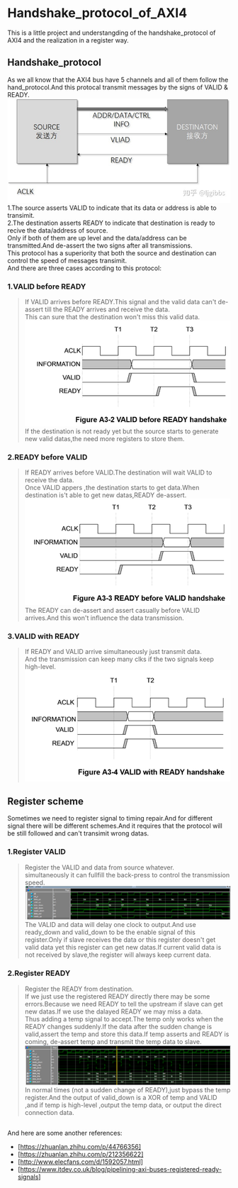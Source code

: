 # Handshake_protocol_of_AXI4  
  
This is a little project and understangding of the handshake_protocol of AXI4 and the  realization in a register way.  

## Handshake_protocol
As we all know that the AXI4 bus have 5 channels and all of them follow the hand_protocol.And this protocal transmit messages by the signs of VALID & READY.
![](https://github.com/Frightwig/Handshake_protocol_of_AXI4/blob/main/doc/2.jpg) 
1.The source asserts VALID to indicate that its data or address is able to transimit.  
2.The destination asserts READY to indicate that destination is ready to recive the data/address of source.  
Only if both of them are up level and the data/address can be transmitted.And de-assert the two signs after all transmissions.  
This protocol has a superiority that both the source and destination can control the speed of messages transimit.    
And there are three cases according to this protocol:  
  
### 1.VALID before READY  
>If VALID arrives before READY.This signal and the valid data can't de-assert till the READY arrives and receive the data.  
>This can sure that the destination won't miss this valid data.  
>![](https://github.com/Frightwig/Handshake_protocol_of_AXI4/blob/main/doc/1..jpg)   
>If the destination is not ready yet but the source starts to generate new valid datas,the need more registers to store them.  
  
### 2.READY before VALID  
>If READY arrives before VALID.The destination will wait VALID to receive the data.   
Once VALID appers ,the destination starts to get data.When destination is't able to get new datas,READY de-assert.    
![](https://github.com/Frightwig/Handshake_protocol_of_AXI4/blob/main/doc/3..jpg)  
The READY can de-assert and assert casually before VALID arrives.And this won't influence the data transmission.  
  
### 3.VALID with READY  
>If READY and VALID arrive simultaneously just transmit data.   
>And the transmission can keep many clks if the two signals keep high-level.    
![](https://github.com/Frightwig/Handshake_protocol_of_AXI4/blob/main/doc/4.jpg)  
  
## Register scheme  
Sometimes we need to register signal to timing repair.And for different signal there will be different schemes.And it requires that the protocol will be still followed and can't transimit wrong datas.
  
### 1.Register VALID  
>Register the VALID and data from source whatever.   
>simultaneously it can fullfill the back-press to control the transmission speed.     
>![](https://github.com/Frightwig/Handshake_protocol_of_AXI4/blob/main/doc/valid%E6%89%93%E6%8B%8D.png)  
>The VALID and data will delay one clock to output.And use ready_down and valid_down to be the enable signal of this register.Only if slave receives the data or this register doesn't  get valid data yet this register can get new datas.If current valid data is not received by slave,the register will always keep current data.  
  
### 2.Register READY 
>Register the READY from destination.   
>If we just use the registered READY directly there may be some errors.Because we need READY to tell the upstream if slave can get new datas.If we use the dalayed READY we may miss a data.  
>Thus adding a temp signal to accept.The temp only works when the READY changes suddenly.If the data after the sudden change is valid,assert the temp and store this data.If temp asserts and READY is coming, de-assert temp and transmit the temp data to slave.        
>![](https://github.com/Frightwig/Handshake_protocol_of_AXI4/blob/main/doc/ready%E6%89%93%E6%8B%8D.png)  
>In normal times (not a sudden change of READY),just bypass the temp register.And the output of valid_down is a XOR of temp and VALID ,and if temp is high-level ,output the temp data, or output the direct connection data. 

##  
And here are some another references:  
* [https://zhuanlan.zhihu.com/p/44766356]  
* [https://zhuanlan.zhihu.com/p/212356622]  
* [http://www.elecfans.com/d/1592057.html]  
* [https://www.itdev.co.uk/blog/pipelining-axi-buses-registered-ready-signals]  
  




